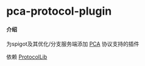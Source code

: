 # pca-protocol-plugin

#### 介绍
为spigot及其优化/分支服务端添加 [PCA](https://github.com/plusls/plusls-carpet-addition) 协议支持的插件

依赖 [ProtocolLib](https://github.com/dmulloy2/ProtocolLib)


